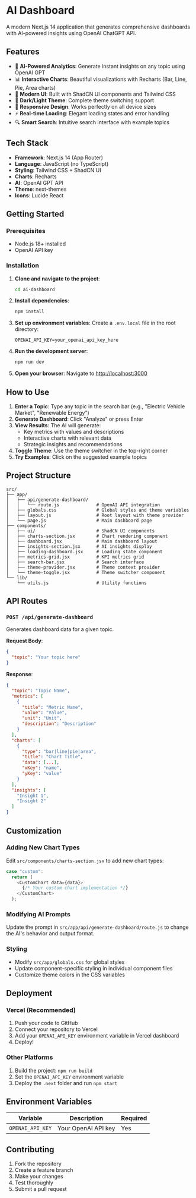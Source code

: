 # AI Dashboard

A modern Next.js 14 application that generates comprehensive dashboards with AI-powered insights using OpenAI ChatGPT API.

## Features

- 🤖 **AI-Powered Analytics**: Generate instant insights on any topic using OpenAI GPT
- 📊 **Interactive Charts**: Beautiful visualizations with Recharts (Bar, Line, Pie, Area charts)
- 🎨 **Modern UI**: Built with ShadCN UI components and Tailwind CSS
- 🌙 **Dark/Light Theme**: Complete theme switching support
- 📱 **Responsive Design**: Works perfectly on all device sizes
- ⚡ **Real-time Loading**: Elegant loading states and error handling
- 🔍 **Smart Search**: Intuitive search interface with example topics

## Tech Stack

- **Framework**: Next.js 14 (App Router)
- **Language**: JavaScript (no TypeScript)
- **Styling**: Tailwind CSS + ShadCN UI
- **Charts**: Recharts
- **AI**: OpenAI GPT API
- **Theme**: next-themes
- **Icons**: Lucide React

## Getting Started

### Prerequisites

- Node.js 18+ installed
- OpenAI API key

### Installation

1. **Clone and navigate to the project**:
   ```bash
   cd ai-dashboard
   ```

2. **Install dependencies**:
   ```bash
   npm install
   ```

3. **Set up environment variables**:
   Create a `.env.local` file in the root directory:
   ```env
   OPENAI_API_KEY=your_openai_api_key_here
   ```

4. **Run the development server**:
   ```bash
   npm run dev
   ```

5. **Open your browser**:
   Navigate to [http://localhost:3000](http://localhost:3000)

## How to Use

1. **Enter a Topic**: Type any topic in the search bar (e.g., "Electric Vehicle Market", "Renewable Energy")
2. **Generate Dashboard**: Click "Analyze" or press Enter
3. **View Results**: The AI will generate:
   - Key metrics with values and descriptions
   - Interactive charts with relevant data
   - Strategic insights and recommendations
4. **Toggle Theme**: Use the theme switcher in the top-right corner
5. **Try Examples**: Click on the suggested example topics

## Project Structure

```
src/
├── app/
│   ├── api/generate-dashboard/
│   │   └── route.js              # OpenAI API integration
│   ├── globals.css               # Global styles and theme variables
│   ├── layout.js                 # Root layout with theme provider
│   └── page.js                   # Main dashboard page
├── components/
│   ├── ui/                       # ShadCN UI components
│   ├── charts-section.jsx        # Chart rendering component
│   ├── dashboard.jsx             # Main dashboard layout
│   ├── insights-section.jsx      # AI insights display
│   ├── loading-dashboard.jsx     # Loading state component
│   ├── metrics-grid.jsx          # KPI metrics grid
│   ├── search-bar.jsx            # Search interface
│   ├── theme-provider.jsx        # Theme context provider
│   └── theme-toggle.jsx          # Theme switcher component
└── lib/
    └── utils.js                  # Utility functions
```

## API Routes

### `POST /api/generate-dashboard`

Generates dashboard data for a given topic.

**Request Body**:
```json
{
  "topic": "Your topic here"
}
```

**Response**:
```json
{
  "topic": "Topic Name",
  "metrics": [
    {
      "title": "Metric Name",
      "value": "Value",
      "unit": "Unit",
      "description": "Description"
    }
  ],
  "charts": [
    {
      "type": "bar|line|pie|area",
      "title": "Chart Title",
      "data": [...],
      "xKey": "name",
      "yKey": "value"
    }
  ],
  "insights": [
    "Insight 1",
    "Insight 2"
  ]
}
```

## Customization

### Adding New Chart Types

Edit `src/components/charts-section.jsx` to add new chart types:

```javascript
case "custom":
  return (
    <CustomChart data={data}>
      {/* Your custom chart implementation */}
    </CustomChart>
  );
```

### Modifying AI Prompts

Update the prompt in `src/app/api/generate-dashboard/route.js` to change the AI's behavior and output format.

### Styling

- Modify `src/app/globals.css` for global styles
- Update component-specific styling in individual component files
- Customize theme colors in the CSS variables

## Deployment

### Vercel (Recommended)

1. Push your code to GitHub
2. Connect your repository to Vercel
3. Add your `OPENAI_API_KEY` environment variable in Vercel dashboard
4. Deploy!

### Other Platforms

1. Build the project: `npm run build`
2. Set the `OPENAI_API_KEY` environment variable
3. Deploy the `.next` folder and run `npm start`

## Environment Variables

| Variable | Description | Required |
|----------|-------------|----------|
| `OPENAI_API_KEY` | Your OpenAI API key | Yes |

## Contributing

1. Fork the repository
2. Create a feature branch
3. Make your changes
4. Test thoroughly
5. Submit a pull request
